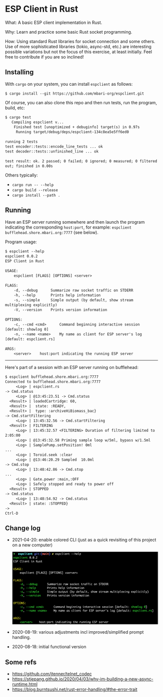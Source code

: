 # ESP Client in Rust

What: A basic ESP client implementation in Rust.

Why: Learn and practice some basic Rust socket programming.

How: Using standard Rust libraries for socket connection and some others.
Use of more sophisticated libraries (tokio, async-std, etc.) are interesting
possible variations but not the focus of this exercise, at least initially.
Feel free to contribute if you are so inclined!

## Installing

With `cargo` on your system, you can install `espclient` as follows:

```
$ cargo install --git https://github.com/mbari-org/espclient.git
```

Of course, you can also clone this repo and then run tests, run the program, build, etc:

```
$ cargo test
   Compiling espclient v...
    Finished test [unoptimized + debuginfo] target(s) in 0.97s
     Running target/debug/deps/espclient-134c8ea5e5ff6ed0

running 2 tests
test encoder::tests::encode_line_tests ... ok
test decoder::tests::unfinished_line ... ok

test result: ok. 2 passed; 0 failed; 0 ignored; 0 measured; 0 filtered out; finished in 0.00s
```

Others typically:

- `cargo run -- --help`
- `cargo build --release`
- `cargo install --path .`


## Running

Have an ESP server running somewhere and then launch the program indicating
the corresponding `host:port`, for example: 
`espclient bufflehead.shore.mbari.org:7777` (see below).

Program usage:

```
$ espclient --help
espclient 0.0.2
ESP Client in Rust

USAGE:
    espclient [FLAGS] [OPTIONS] <server>

FLAGS:
    -d, --debug      Summarize raw socket traffic on STDERR
    -h, --help       Prints help information
    -s, --simple     Simple output (by default, show stream multiplexing explicitly)
    -V, --version    Prints version information

OPTIONS:
    -c, --cmd <cmd>      Command beginning interactive session [default: showlog 0]
    -n, --name <name>    My name as client for ESP server's log [default: espclient.rs]

ARGS:
    <server>    host:port indicating the running ESP server
```

---

Here's part of a session with an ESP server running on bufflehead:

```
$ espclient bufflehead.shore.mbari.org:7777
Connected to bufflehead.shore.mbari.org:7777
     <Log> | espclient.rs
-> Cmd.status
     <Log> | @13:45:23.51 -> Cmd.status
  <Result> | loadedCartridge: 60,
  <Result> |  state: :READY,
  <Result> |  type: :archiveHiBiomass_bac}
-> Cmd.startFiltering
     <Log> | 13:45:32.56 -> Cmd.startFiltering
  <Result> | FILTERING
     <Log> | 13:45:32.57 <FILTERING> Duration of filtering limited to 2:05:00
     <Log> | @13:45:32.58 Priming sample loop w/5ml, bypass w/1.5ml
     <Log> | SamplePump.setPosition! 0ml
...
     <Log> | Toroid.seek :clear
     <Log> | @13:46:20.29 Sampled  10.0ml
-> Cmd.stop
     <Log> | 13:48:42.86 -> Cmd.stop
...
     <Log> | Gate.power :main,:OFF
     <Log> | Safely stopped and ready to power off
  <Result> | STOPPED
-> Cmd.status
     <Log> | 13:48:54.92 -> Cmd.status
  <Result> | state: :STOPPED}
->
Ctrl-D
```

## Change log

- 2021-04-20: enable colored CLI
  (just as a quick revisiting of this project on a new computer)
  
    ![](espclient-cli.png)
  
- 2020-08-19: various adjustments incl improved/simplified prompt handling.
- 2020-08-18: initial functional version

## Some refs

- https://github.com/jtenner/telnet_codec 
- https://stjepang.github.io/2020/04/03/why-im-building-a-new-async-runtime.html
- https://blog.burntsushi.net/rust-error-handling/#the-error-trait
